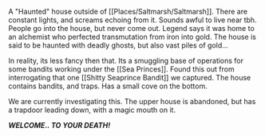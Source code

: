 A "Haunted" house outside of [[Places/Saltmarsh/Saltmarsh]]. There are constant lights, and screams echoing from it. Sounds awful to live near tbh. People go into the house, but never come out. 
Legend says it was home to an alchemist who perfected transmutation from iron into gold. The house is said to be haunted with deadly ghosts, but also vast piles of gold...


In reality, its less fancy then that. Its a smuggling base of operations for some bandits working under the [[Sea Princes]]. Found this out from interrogating that one [[Shitty Seaprince Bandit]] we captured. The house contains bandits, and traps. Has a small cove on the bottom. 

We are currently investigating this. The upper house is abandoned, but has a trapdoor leading down, with a magic mouth on it.

***WELCOME.. TO YOUR DEATH!***